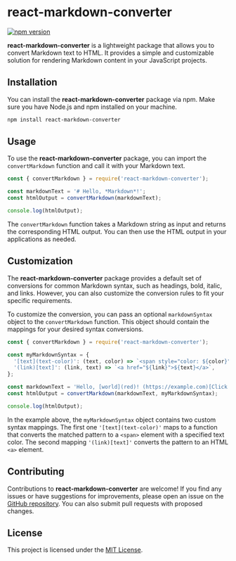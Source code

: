 # react-markdown-converter

[![npm version](https://img.shields.io/npm/v/react-markdown-converter.svg)](https://www.npmjs.com/package/react-markdown-converter)

**react-markdown-converter** is a lightweight package that allows you to convert Markdown text to HTML. It provides a simple and customizable solution for rendering Markdown content in your JavaScript projects.

## Installation

You can install the **react-markdown-converter** package via npm. Make sure you have Node.js and npm installed on your machine.

```bash
npm install react-markdown-converter
```

## Usage

To use the **react-markdown-converter** package, you can import the `convertMarkdown` function and call it with your Markdown text.

```javascript
const { convertMarkdown } = require('react-markdown-converter');

const markdownText = '# Hello, *Markdown*!';
const htmlOutput = convertMarkdown(markdownText);

console.log(htmlOutput);
```

The `convertMarkdown` function takes a Markdown string as input and returns the corresponding HTML output. You can then use the HTML output in your applications as needed.

## Customization

The **react-markdown-converter** package provides a default set of conversions for common Markdown syntax, such as headings, bold, italic, and links. However, you can also customize the conversion rules to fit your specific requirements.

To customize the conversion, you can pass an optional `markdownSyntax` object to the `convertMarkdown` function. This object should contain the mappings for your desired syntax conversions.

```javascript
const { convertMarkdown } = require('react-markdown-converter');

const myMarkdownSyntax = {
  '[text](text-color)': (text, color) => `<span style="color: ${color}">${text}</span>`,
  '(link)[text]': (link, text) => `<a href="${link}">${text}</a>`,
};

const markdownText = 'Hello, [world](red)! (https://example.com)[Click here]!';
const htmlOutput = convertMarkdown(markdownText, myMarkdownSyntax);

console.log(htmlOutput);
```

In the example above, the `myMarkdownSyntax` object contains two custom syntax mappings. The first one `'[text](text-color)'` maps to a function that converts the matched pattern to a `<span>` element with a specified text color. The second mapping `'(link)[text]'` converts the pattern to an HTML `<a>` element.

## Contributing

Contributions to **react-markdown-converter** are welcome! If you find any issues or have suggestions for improvements, please open an issue on the [GitHub repository](https://github.com/your-username/react-markdown-converter). You can also submit pull requests with proposed changes.

## License

This project is licensed under the [MIT License](LICENSE).